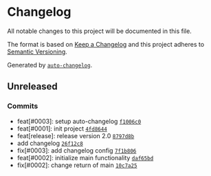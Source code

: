 # Changelog

All notable changes to this project will be documented in this file.

The format is based on [Keep a Changelog](https://keepachangelog.com/en/1.0.0/)
and this project adheres to [Semantic Versioning](https://semver.org/spec/v2.0.0.html).

Generated by [`auto-changelog`](https://github.com/CookPete/auto-changelog).

## Unreleased

### Commits

- feat[#0003]: setup auto-changelog [`f1006c0`](https://github.com/paulgrotzke/auto-changelog/commit/f1006c0e3ccae1b2c1fb277e98fa6149579bccbd)
- feat[#0001]: init project [`4fd8644`](https://github.com/paulgrotzke/auto-changelog/commit/4fd8644a57aae32adff2f45e8787ddcb98573c20)
- feat[release]: release version 2.0 [`8797d8b`](https://github.com/paulgrotzke/auto-changelog/commit/8797d8ba95690840413f87663961393494e766fe)
- add changelog [`26f12c8`](https://github.com/paulgrotzke/auto-changelog/commit/26f12c86f02bc723a903b9545873a5ce92fa86ba)
- fix[#0003]: add changelog config [`7f1b806`](https://github.com/paulgrotzke/auto-changelog/commit/7f1b806ff0a2b568e66f898d20b2539d49ecfb65)
- feat[#0002]: initialize main functionality [`daf65bd`](https://github.com/paulgrotzke/auto-changelog/commit/daf65bdf696bbf005fec4d65017d37b80ddeff42)
- fix[#0002]: change return of main [`10c7a25`](https://github.com/paulgrotzke/auto-changelog/commit/10c7a25084155fde8335e568dd9362c04825c5cf)
